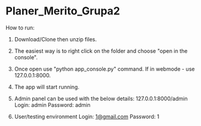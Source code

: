 # Planer_Merito_Grupa2

How to run:

1) Download/Clone then unzip files.
2) The easiest way is to right click on the folder and choose "open in the console".
3) Once open use "python app_console.py" command. If in webmode - use 127.0.0.1:8000.
4) The app will start running. 
5) Admin panel can be used with the below details:
127.0.0.1:8000/admin
Login: admin
Password: admin

6) User/testing environment
Login: 1@gmail.com
Password: 1